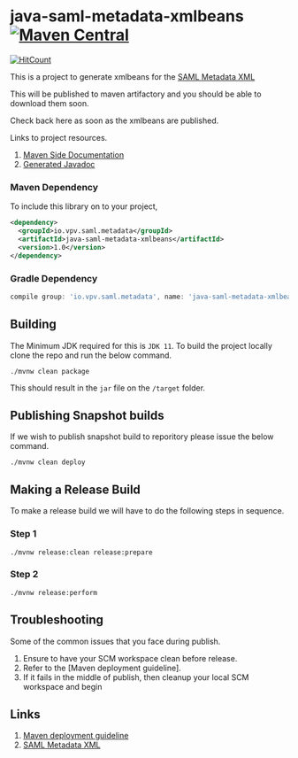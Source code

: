 # java-saml-metadata-xmlbeans [![Maven Central](https://img.shields.io/maven-central/v/io.vpv.saml.metadata/java-saml-metadata-xmlbeans.svg)](https://search.maven.org/search?q=g:io.vpv.saml.metadata%20AND%20a:java-saml-metadata-xmlbeans)
                               
[![HitCount](http://hits.dwyl.com/reflexdemon/java-saml-metadata-xmlbeans.svg)](http://hits.dwyl.com/reflexdemon/java-saml-metadata-xmlbeans)

This is a project to generate xmlbeans for the [SAML Metadata XML](https://docs.oasis-open.org/security/saml/v2.0/saml-schema-metadata-2.0.xsd)


This will be published to maven artifactory and you should be able to download them soon.

Check back here as soon as the xmlbeans are published.

Links to project resources.

1. [Maven Side Documentation](https://reflexdemon.github.io/java-saml-metadata-xmlbeans/index.html)
2. [Generated Javadoc](https://reflexdemon.github.io/java-saml-metadata-xmlbeans/apidocs/io/vpv/saml/metadata/xml/modal/package-summary.html)

### Maven Dependency

To include this library on to your project,
```xml
<dependency>
  <groupId>io.vpv.saml.metadata</groupId>
  <artifactId>java-saml-metadata-xmlbeans</artifactId>
  <version>1.0</version>
</dependency>
```

### Gradle Dependency
```groovy
compile group: 'io.vpv.saml.metadata', name: 'java-saml-metadata-xmlbeans', version: '1.0'
``` 


## Building

The Minimum JDK required for this is `JDK 11`. To build the project locally clone the repo and run the below command.


```shell script
./mvnw clean package
```
This should result in the `jar` file on the `/target` folder.

## Publishing Snapshot builds

If we wish to publish snapshot build to reporitory please issue the below command.

```shell script
./mvnw clean deploy
```

## Making a Release Build

To make a release build we will have to do the following steps in sequence.

### Step 1
```shell script
./mvnw release:clean release:prepare
```
### Step 2
```shell script
./mvnw release:perform
```

## Troubleshooting

Some of the common issues that you face during publish.

1. Ensure to have your SCM workspace clean before release.
2. Refer to the [Maven deployment guideline].
3. If it fails in the middle of publish, then cleanup your local SCM workspace and begin



## Links

1. [Maven deployment guideline](https://central.sonatype.org/pages/apache-maven.html)
2. [SAML Metadata XML](https://docs.oasis-open.org/security/saml/v2.0/saml-schema-metadata-2.0.xsd)